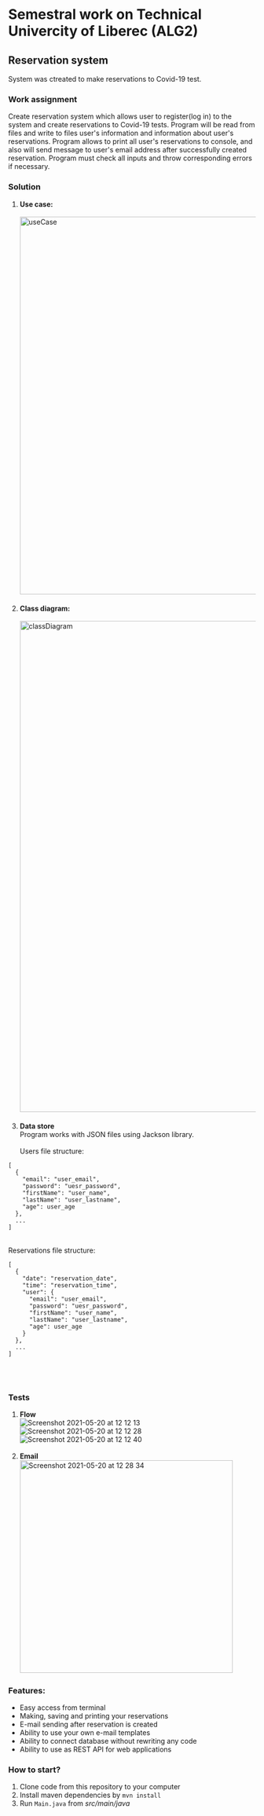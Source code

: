 # Semestral work on Technical Univercity of Liberec (ALG2) #
## Reservation system ##
System was ctreated to make reservations to Covid-19 test.

### Work assignment ###
Create reservation system which allows user to register(log in) to the system and create reservations to Covid-19 tests.
Program will be read from files and write to files user's information and information about user's reservations. 
Program allows to print all user's reservations to console, and also will send message to user's email address after successfully created reservation.
Program must check all inputs and throw corresponding errors if necessary.

### Solution ###
1. **Use case:**<br/><br/><img width="769" alt="useCase" src="https://user-images.githubusercontent.com/63300936/118825674-2c815280-b8bb-11eb-9cab-9e2dfdf0a38b.png"><br/><br/>
2. **Class diagram:**<br/><br/><img width="1000" alt="classDiagram" src="https://user-images.githubusercontent.com/63300936/118947644-d44c5e00-b957-11eb-9b1f-83af6624525a.png"><br/><br/>
3. **Data store**<br/>
Program works with JSON files using Jackson library.<br/><br/>
Users file structure:<br/>
```
[
  {
    "email": "user_email",
    "password": "uesr_password",
    "firstName": "user_name",
    "lastName": "user_lastname",
    "age": user_age
  },
  ...
]
```
<br/>Reservations file structure:<br/>
```
[
  {
    "date": "reservation_date",
    "time": "reservation_time",
    "user": {
      "email": "user_email",
      "password": "uesr_password",
      "firstName": "user_name",
      "lastName": "user_lastname",
      "age": user_age
    }
  },
  ...
]
```
<br/><br/>
### Tests ###
1. **Flow**<br/>
![Screenshot 2021-05-20 at 12 12 13](https://user-images.githubusercontent.com/63300936/118962792-09f84380-b966-11eb-914a-b3be86ed8eba.png)<br/>
![Screenshot 2021-05-20 at 12 12 28](https://user-images.githubusercontent.com/63300936/118962798-0bc20700-b966-11eb-9aba-466ad4aa7ace.png)<br/>
![Screenshot 2021-05-20 at 12 12 40](https://user-images.githubusercontent.com/63300936/118962800-0c5a9d80-b966-11eb-8c9c-ff4e680b6a2f.png)<br/><br/>
2. **Email**<br/>
<img width="433" alt="Screenshot 2021-05-20 at 12 28 34" src="https://user-images.githubusercontent.com/63300936/118963666-f6011180-b966-11eb-9b71-e88240baefd9.png"><br/>


### Features: ###
- Easy access from terminal
- Making, saving and printing your reservations
- E-mail sending after reservation is created
- Ability to use your own e-mail templates
- Ability to connect database without rewriting any code
- Ability to use as REST API for web applications

### How to start? ###
1. Clone code from this repository to your computer
2. Install maven dependencies by `mvn install`
3. Run `Main.java` from *src/main/java*
